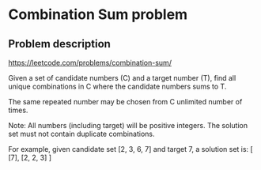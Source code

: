 # Combination Sum problem
## Problem description

https://leetcode.com/problems/combination-sum/

Given a set of candidate numbers (C) and a target number (T), find all unique combinations in C where the candidate numbers sums to T.

The same repeated number may be chosen from C unlimited number of times.

Note:
All numbers (including target) will be positive integers.
The solution set must not contain duplicate combinations.

For example, given candidate set [2, 3, 6, 7] and target 7, a solution set is:
[
  [7],
  [2, 2, 3]
]
